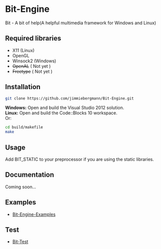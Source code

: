 Bit-Engine
===

Bit - A bit of help(A helpful multimedia framework for Windows and Linux)

Required libraries
---
 - X11 (Linux)
 - OpenGL
 - Winsock2 (Windows)
 - <del>OpenAL</del> ( Not yet )
 - <del>Freetype</del> ( Not yet )

Installation
---
```sh
git clone https://github.com/jimmiebergmann/Bit-Engine.git
```
**Windows:** Open and build the Visual Studio 2012 solution.
<br>**Linux:** Open and build the Code::Blocks 10 workspace.
<br>Or:
```sh
cd build/makefile
make
```

Usage
---
Add BIT_STATIC to your preprocessor if you are using the static libraries.

Documentation
---
Coming soon...

Examples
---
 - [Bit-Engine-Examples](https://github.com/jimmiebergmann/Bit-Engine-Examples/ "Bit-Engine-Examples")
 
Test
---
 - [Bit-Test](https://github.com/jimmiebergmann/Bit-Test "Bit-Test")
